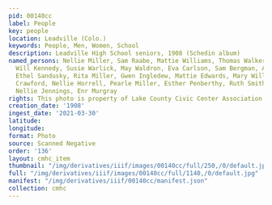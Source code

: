 ```yaml
---
pid: 00140cc
label: People
key: people
location: Leadville (Colo.)
keywords: People, Men, Women, School
description: Leadville High School seniors, 1908 (Schedin album)
named_persons: Nellie Miller, Sam Raabe, Mattie Williams, Thomas Walker, Laura Feller,
  Will Kennedy, Susie Warlick, May Waldron, Eva Carlson, Sam Bergman, Adda Crawford,
  Ethel Sandusky, Rita Miller, Gwen Ingledew, Mattie Edwards, Mary Williams, Mary
  Crawford, Nellie Horrell, Pearle Miller, Esther Penberthy, Ruth Smith, Evelyn Mayer,
  Nellie Jennings, Enr Murgray
rights: This photo is property of Lake County Civic Center Association.
creation_date: '1908'
ingest_date: '2021-03-30'
latitude: 
longitude: 
format: Photo
source: Scanned Negative
order: '136'
layout: cmhc_item
thumbnail: "/img/derivatives/iiif/images/00140cc/full/250,/0/default.jpg"
full: "/img/derivatives/iiif/images/00140cc/full/1140,/0/default.jpg"
manifest: "/img/derivatives/iiif/00140cc/manifest.json"
collection: cmhc
---
```


